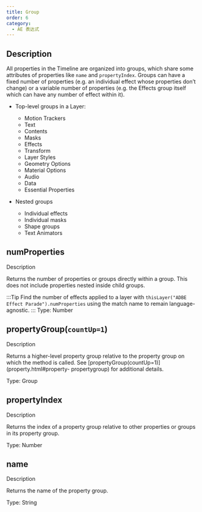 ```yaml
---
title: Group
order: 6
category:
  - AE 表达式
---
```


## Description

All properties in the Timeline are organized into groups, which share some attributes of properties like `name` and `propertyIndex`. Groups can have a fixed number of properties (e.g. an individual effect whose properties don’t change) or a variable number of properties (e.g. the Effects group itself which can have any number of effect within it).

- Top-level groups in a Layer:

  - Motion Trackers
  - Text
  - Contents
  - Masks
  - Effects
  - Transform
  - Layer Styles
  - Geometry Options
  - Material Options
  - Audio
  - Data
  - Essential Properties

- Nested groups
  - Individual effects
  - Individual masks
  - Shape groups
  - Text Animators

## numProperties

Description

Returns the number of properties or groups directly within a group. This does
not include properties nested inside child groups.

:::Tip
Find the number of effects applied to a layer with `thisLayer("ADBE Effect Parade").numProperties` using the match name to remain language-agnostic.
:::
Type: Number

## propertyGroup(`countUp=1`)

Description

Returns a higher-level property group relative to the property group on which
the method is called. See [propertyGroup(countUp=1)](property.html#property-
propertygroup) for additional details.

Type: Group

## propertyIndex

Description

Returns the index of a property group relative to other properties or groups
in its property group.

Type: Number

## name

Description

Returns the name of the property group.

Type: String
